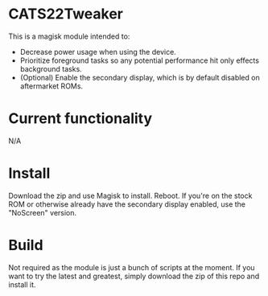 # CATS22Tweaker
This is a magisk module intended to:
- Decrease power usage when using the device.
- Prioritize foreground tasks so any potential performance hit only effects background tasks.
- (Optional) Enable the secondary display, which is by default disabled on aftermarket ROMs.
  
# Current functionality
N/A

# Install
Download the zip and use Magisk to install. Reboot. 
If you're on the stock ROM or otherwise already have the secondary display enabled, use the "NoScreen" version. 

# Build
Not required as the module is just a bunch of scripts at the moment. 
If you want to try the latest and greatest, simply download the zip of this repo and install it.
